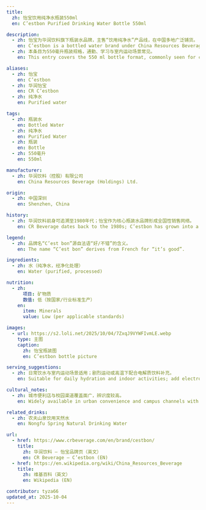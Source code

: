 ```yaml
---
title:
  zh: 怡宝饮用纯净水瓶装550ml
  en: C’estbon Purified Drinking Water Bottle 550ml

description:
  - zh: 怡宝为华润饮料旗下瓶装水品牌，主售“饮用纯净水”产品线，在中国多地广泛铺货。
    en: C’estbon is a bottled water brand under China Resources Beverage, primarily selling purified drinking water widely distributed across China.
  - zh: 本条目为550毫升瓶装规格，通勤、学习与室内运动场景常见。
    en: This entry covers the 550 ml bottle format, commonly seen for commuting, study, and indoor sports.

aliases:
  - zh: 怡宝
    en: C’estbon
  - zh: 华润怡宝
    en: CR C’estbon
  - zh: 纯净水
    en: Purified water

tags:
  - zh: 瓶装水
    en: Bottled Water
  - zh: 纯净水
    en: Purified Water
  - zh: 瓶装
    en: Bottle
  - zh: 550毫升
    en: 550ml

manufacturer:
  - zh: 华润饮料（控股）有限公司
    en: China Resources Beverage (Holdings) Ltd.

origin:
  - zh: 中国深圳
    en: Shenzhen, China

history:
  - zh: 华润饮料前身可追溯至1980年代；怡宝作为核心瓶装水品牌形成全国性销售网络。
    en: CR Beverage dates back to the 1980s; C’estbon has grown into a nationwide bottled water line in China.

legend:
  - zh: 品牌名“C’est bon”源自法语“好/不错”的含义。
    en: The name “C’est bon” derives from French for “it’s good”.

ingredients:
  - zh: 水（纯净水，经净化处理）
    en: Water (purified, processed)

nutrition:
  - zh:
      项目: 矿物质
      数值: 低（按国家/行业标准生产）
    en:
      item: Minerals
      value: Low (per applicable standards)

images:
  - url: https://s2.loli.net/2025/10/04/7ZxqJ9VYWFIvmLE.webp
    type: 主图
    caption:
      zh: 怡宝瓶装图
      en: C’estbon bottle picture

serving_suggestions:
  - zh: 日常饮水与室内运动场景适用；剧烈运动或高温下配合电解质饮料补充。
    en: Suitable for daily hydration and indoor activities; add electrolytes for intense exercise or heat.

cultural_notes:
  - zh: 城市便利店与校园渠道覆盖面广，辨识度较高。
    en: Widely available in urban convenience and campus channels with high recognition.

related_drinks:
  - zh: 农夫山泉饮用天然水
    en: Nongfu Spring Natural Drinking Water

url:
  - href: https://www.crbeverage.com/en/brand/cestbon/
    title:
      zh: 华润饮料 — 怡宝品牌页（英文）
      en: CR Beverage — C’estbon (EN)
  - href: https://en.wikipedia.org/wiki/China_Resources_Beverage
    title:
      zh: 维基百科（英文）
      en: Wikipedia (EN)

contributor: tyza66
updated_at: 2025-10-04
---
```

